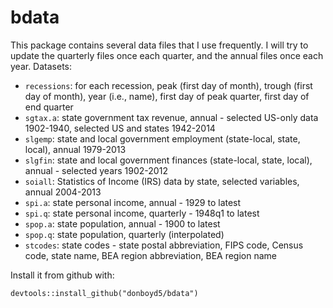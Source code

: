 # bdata

This package contains several data files that I use frequently. I will try to update the quarterly files once each quarter, and the annual files once each year. Datasets:

* `recessions`: for each recession, peak (first day of month), trough (first day of month), year (i.e., name), first day of peak quarter, first day of end quarter
* `sgtax.a`: state government tax revenue, annual - selected US-only data 1902-1940, selected US and states 1942-2014
* `slgemp`: state and local government employment (state-local, state, local), annual 1979-2013
* `slgfin`: state and local government finances (state-local, state, local), annual - selected years 1902-2012
* `soiall`: Statistics of Income (IRS) data by state, selected variables, annual 2004-2013
* `spi.a`: state personal income, annual - 1929 to latest
* `spi.q`: state personal income, quarterly - 1948q1 to latest
* `spop.a`: state population, annual - 1900 to latest
* `spop.q`: state population, quarterly (interpolated)
* `stcodes`: state codes - state postal abbreviation, FIPS code, Census code, state name, BEA region abbreviation, BEA region name

Install it from github with:
  
```{r}
devtools::install_github("donboyd5/bdata")
```

